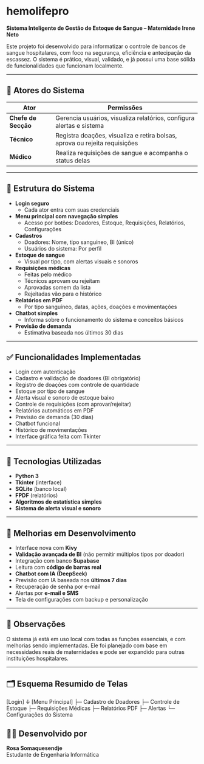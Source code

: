 # hemolifepro

**Sistema Inteligente de Gestão de Estoque de Sangue – Maternidade Irene Neto**

Este projeto foi desenvolvido para informatizar o controle de bancos de sangue hospitalares, com foco na segurança, eficiência e antecipação da escassez. O sistema é prático, visual, validado, e já possui uma base sólida de funcionalidades que funcionam localmente.

---

## 👥 Atores do Sistema

| Ator                | Permissões                                                                 |
|---------------------|----------------------------------------------------------------------------|
| **Chefe de Secção** | Gerencia usuários, visualiza relatórios, configura alertas e sistema       |
| **Técnico**         | Registra doações, visualiza e retira bolsas, aprova ou rejeita requisições |
| **Médico**          | Realiza requisições de sangue e acompanha o status delas                   |

---

## 🧭 Estrutura do Sistema

- **Login seguro**
  - Cada ator entra com suas credenciais
- **Menu principal com navegação simples**
  - Acesso por botões: Doadores, Estoque, Requisições, Relatórios, Configurações
- **Cadastros**
  - Doadores: Nome, tipo sanguíneo, BI (único)
  - Usuários do sistema: Por perfil
- **Estoque de sangue**
  - Visual por tipo, com alertas visuais e sonoros
- **Requisições médicas**
  - Feitas pelo médico
  - Técnicos aprovam ou rejeitam
  - Aprovadas somem da lista
  - Rejeitadas vão para o histórico
- **Relatórios em PDF**
  - Por tipo sanguíneo, datas, ações, doações e movimentações
- **Chatbot simples**
  - Informa sobre o funcionamento do sistema e conceitos básicos
- **Previsão de demanda**
  - Estimativa baseada nos últimos 30 dias

---

## ✅ Funcionalidades Implementadas

- Login com autenticação
- Cadastro e validação de doadores (BI obrigatório)
- Registro de doações com controle de quantidade
- Estoque por tipo de sangue
- Alerta visual e sonoro de estoque baixo
- Controle de requisições (com aprovar/rejeitar)
- Relatórios automáticos em PDF
- Previsão de demanda (30 dias)
- Chatbot funcional
- Histórico de movimentações
- Interface gráfica feita com Tkinter

---

## 🧠 Tecnologias Utilizadas

- **Python 3**  
- **Tkinter** (interface)
- **SQLite** (banco local)
- **FPDF** (relatórios)
- **Algoritmos de estatística simples**
- **Sistema de alerta visual e sonoro**

---

## 🔧 Melhorias em Desenvolvimento

- Interface nova com **Kivy**
- **Validação avançada de BI** (não permitir múltiplos tipos por doador)
- Integração com banco **Supabase**
- Leitura com **código de barras real**
- **Chatbot com IA (DeepSeek)**
- Previsão com IA baseada nos **últimos 7 dias**
- Recuperação de senha por e-mail
- Alertas por **e-mail e SMS**
- Tela de configurações com backup e personalização

---

## 📌 Observações

O sistema já está em uso local com todas as funções essenciais, e com melhorias sendo implementadas. Ele foi planejado com base em necessidades reais de maternidades e pode ser expandido para outras instituições hospitalares.

---

## 🗂️ Esquema Resumido de Telas

[Login]
↓
[Menu Principal]
├─ Cadastro de Doadores
├─ Controle de Estoque
├─ Requisições Médicas
├─ Relatórios PDF
├─ Alertas
└─ Configurações do Sistema
## 👩‍💻 Desenvolvido por

**Rosa Somaquesendje**  
Estudante de Engenharia Informática  

